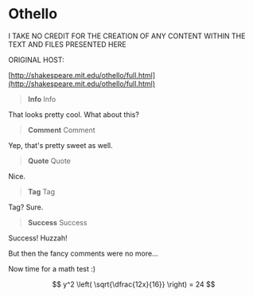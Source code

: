 # Othello

I TAKE NO CREDIT FOR THE CREATION OF ANY CONTENT WITHIN THE TEXT AND FILES PRESENTED HERE

ORIGINAL HOST:

[http://shakespeare.mit.edu/othello/full.html](http://shakespeare.mit.edu/othello/full.html)

> **Info** Info

That looks pretty cool. What about this? 

> **Comment** Comment

Yep, that's pretty sweet as well. 

> **Quote** Quote

Nice. 

> **Tag** Tag

Tag? Sure. 

> **Success** Success

Success! Huzzah! 

But then the fancy comments were no more...

Now time for a math test :\)


$$
y^2 \left( \sqrt{\dfrac{12x}{16}} \right) = 24
$$


